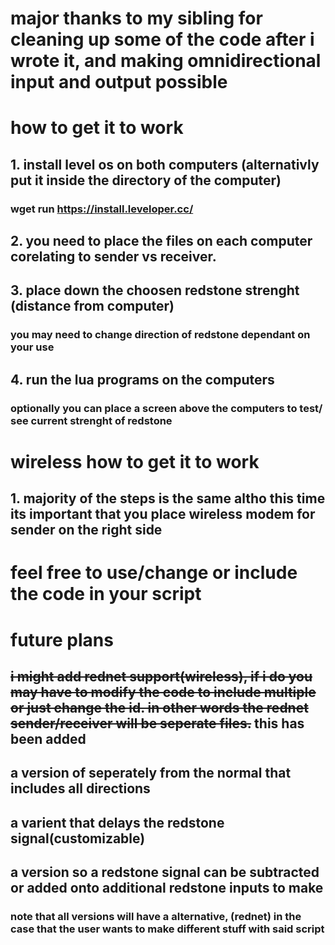 # major thanks to my sibling for cleaning up some of the code after i wrote it, and making omnidirectional input and output possible

# how to get it to work 
## 1. install level os on both computers (alternativly put it inside the directory of the computer)
### wget run https://install.leveloper.cc/
## 2. you need to place the files on each computer corelating to sender vs receiver. 
## 3. place down the choosen redstone strenght (distance from computer)
### you may need to change direction of redstone dependant on your use
## 4. run the lua programs on the computers
### optionally you can place a screen above the computers to test/ see current strenght of redstone

# wireless how to get it to work
## 1. majority of the steps is the same altho this time its important that you place wireless modem for sender on the right side

# feel free to use/change or include the code in your script

# future plans
## ~~i might add rednet support(wireless), if i do you may have to modify the code to include multiple or just change the id. in other words the rednet sender/receiver will be seperate files.~~ this has been added
## a version of seperately from the normal that includes all directions
## a varient that delays the redstone signal(customizable)
## a version so a redstone signal can be subtracted or added onto additional redstone inputs to make
### note that all versions will have a alternative, (rednet) in the case that the user wants to make different stuff with said script
